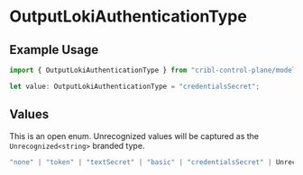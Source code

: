 # OutputLokiAuthenticationType

## Example Usage

```typescript
import { OutputLokiAuthenticationType } from "cribl-control-plane/models/operations";

let value: OutputLokiAuthenticationType = "credentialsSecret";
```

## Values

This is an open enum. Unrecognized values will be captured as the `Unrecognized<string>` branded type.

```typescript
"none" | "token" | "textSecret" | "basic" | "credentialsSecret" | Unrecognized<string>
```